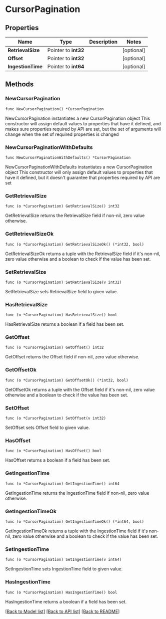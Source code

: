 # CursorPagination

## Properties

Name | Type | Description | Notes
------------ | ------------- | ------------- | -------------
**RetrievalSize** | Pointer to **int32** |  | [optional] 
**Offset** | Pointer to **int32** |  | [optional] 
**IngestionTime** | Pointer to **int64** |  | [optional] 

## Methods

### NewCursorPagination

`func NewCursorPagination() *CursorPagination`

NewCursorPagination instantiates a new CursorPagination object
This constructor will assign default values to properties that have it defined,
and makes sure properties required by API are set, but the set of arguments
will change when the set of required properties is changed

### NewCursorPaginationWithDefaults

`func NewCursorPaginationWithDefaults() *CursorPagination`

NewCursorPaginationWithDefaults instantiates a new CursorPagination object
This constructor will only assign default values to properties that have it defined,
but it doesn't guarantee that properties required by API are set

### GetRetrievalSize

`func (o *CursorPagination) GetRetrievalSize() int32`

GetRetrievalSize returns the RetrievalSize field if non-nil, zero value otherwise.

### GetRetrievalSizeOk

`func (o *CursorPagination) GetRetrievalSizeOk() (*int32, bool)`

GetRetrievalSizeOk returns a tuple with the RetrievalSize field if it's non-nil, zero value otherwise
and a boolean to check if the value has been set.

### SetRetrievalSize

`func (o *CursorPagination) SetRetrievalSize(v int32)`

SetRetrievalSize sets RetrievalSize field to given value.

### HasRetrievalSize

`func (o *CursorPagination) HasRetrievalSize() bool`

HasRetrievalSize returns a boolean if a field has been set.

### GetOffset

`func (o *CursorPagination) GetOffset() int32`

GetOffset returns the Offset field if non-nil, zero value otherwise.

### GetOffsetOk

`func (o *CursorPagination) GetOffsetOk() (*int32, bool)`

GetOffsetOk returns a tuple with the Offset field if it's non-nil, zero value otherwise
and a boolean to check if the value has been set.

### SetOffset

`func (o *CursorPagination) SetOffset(v int32)`

SetOffset sets Offset field to given value.

### HasOffset

`func (o *CursorPagination) HasOffset() bool`

HasOffset returns a boolean if a field has been set.

### GetIngestionTime

`func (o *CursorPagination) GetIngestionTime() int64`

GetIngestionTime returns the IngestionTime field if non-nil, zero value otherwise.

### GetIngestionTimeOk

`func (o *CursorPagination) GetIngestionTimeOk() (*int64, bool)`

GetIngestionTimeOk returns a tuple with the IngestionTime field if it's non-nil, zero value otherwise
and a boolean to check if the value has been set.

### SetIngestionTime

`func (o *CursorPagination) SetIngestionTime(v int64)`

SetIngestionTime sets IngestionTime field to given value.

### HasIngestionTime

`func (o *CursorPagination) HasIngestionTime() bool`

HasIngestionTime returns a boolean if a field has been set.


[[Back to Model list]](../README.md#documentation-for-models) [[Back to API list]](../README.md#documentation-for-api-endpoints) [[Back to README]](../README.md)



